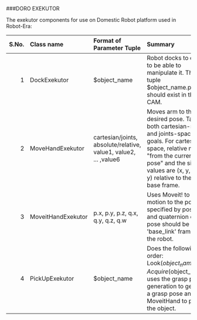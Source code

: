 ###DORO EXEKUTOR

The exekutor components for use on Domestic Robot platform used in Robot-Era:

|S.No.| Class name | Format of Parameter Tuple | Summary|
|----:|:-----------|:--------------------------|:-------|
|1| DockExekutor | $object_name | Robot docks to object to be able to manipulate it. The tuple $object_name.pos.geo should exist in the CAM.|  
|2| MoveHandExekutor | cartesian/joints, absolute/relative, value1, value2, ... ,value6 | Moves arm to the desired pose. Takes both cartesian-space and joints-space goals. For cartesian space, relative means "from the current pose" and the six values are (x, y, z, r, p, y) relative to the jaco's base frame.|
|3| MoveitHandExekutor | p.x, p.y, p.z, q.x, q.y, q.z, q.w | Uses Moveit! to plan a motion to the pose specified by position __p__ and quaternion __q__. This pose should be in the 'base_link' frame of the robot.|
|4| PickUpExekutor | $object_name | Does the following in order: Look($object_name), Acquire($object_name), uses the grasp pose generation to generate a grasp pose and uses MoveitHand to pick up the object.|